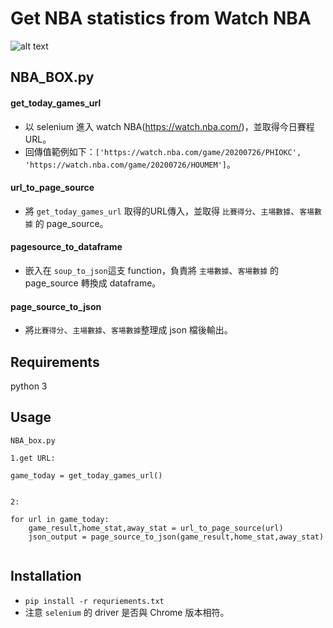 # Get NBA statistics from Watch NBA
![alt text](https://miro.medium.com/max/1050/1*ypslG7x_vZF28O9X-l1ZVQ.jpeg)

## NBA_BOX.py
#### get_today_games_url
* 以 selenium 進入 watch NBA(https://watch.nba.com/)，並取得今日賽程URL。
* 回傳值範例如下：`['https://watch.nba.com/game/20200726/PHIOKC', 'https://watch.nba.com/game/20200726/HOUMEM']`。

#### url_to_page_source
* 將 `get_today_games_url` 取得的URL傳入，並取得 `比賽得分`、`主場數據`、`客場數據` 的 page_source。

#### pagesource_to_dataframe
* 嵌入在 `soup_to_json`這支 function，負責將 `主場數據`、`客場數據` 的 page_source 轉換成 dataframe。

#### page_source_to_json
* 將`比賽得分`、`主場數據`、`客場數據`整理成 json 檔後輸出。


## Requirements
python 3

## Usage
`NBA_box.py`

```
1.get URL:

game_today = get_today_games_url()


2:

for url in game_today:
    game_result,home_stat,away_stat = url_to_page_source(url)
    json_output = page_source_to_json(game_result,home_stat,away_stat)


```

## Installation
* `pip install -r requriements.txt`
* 注意 `selenium` 的 driver 是否與 Chrome 版本相符。


